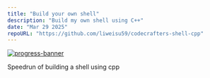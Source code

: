 ```yaml
---
title: "Build your own shell"
description: "Build my own shell using C++"
date: "Mar 29 2025"
repoURL: "https://github.com/liweisu59/codecrafters-shell-cpp"
---
```


[![progress-banner](https://backend.codecrafters.io/progress/shell/31af9122-25b2-4585-adce-60bb1ee7c1f6)](https://app.codecrafters.io/users/liweisu59)

Speedrun of building a shell using cpp
